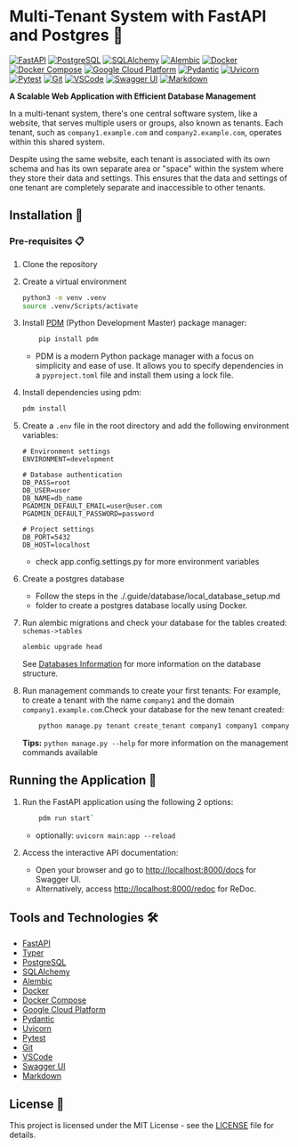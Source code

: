# Multi-Tenant System with FastAPI and Postgres :rocket:

[![FastAPI](https://img.shields.io/badge/FastAPI-005571?style=flat&logo=fastapi&logoColor=white)](https://fastapi.tiangolo.com/) [![PostgreSQL](https://img.shields.io/badge/PostgreSQL-336791?style=flat&logo=postgresql&logoColor=white)](https://www.postgresql.org/) [![SQLAlchemy](https://img.shields.io/badge/SQLAlchemy-282C34?style=flat&logo=sqlalchemy&logoColor=white)](https://www.sqlalchemy.org/) [![Alembic](https://img.shields.io/badge/Alembic-4E98E8?style=flat&logo=alembic&logoColor=white)](https://alembic.sqlalchemy.org/en/latest/) [![Docker](https://img.shields.io/badge/Docker-2496ED?style=flat&logo=docker&logoColor=white)](https://www.docker.com/) [![Docker Compose](https://img.shields.io/badge/Docker_Compose-2496ED?style=flat&logo=docker&logoColor=white)](https://docs.docker.com/compose/) [![Google Cloud Platform](https://img.shields.io/badge/Google_Cloud_Platform-4285F4?style=flat&logo=google-cloud&logoColor=white)](https://cloud.google.com/) [![Pydantic](https://img.shields.io/badge/Pydantic-2B7DBC?style=flat&logo=python&logoColor=white)](https://pydantic-docs.helpmanual.io/) [![Uvicorn](https://img.shields.io/badge/Uvicorn-2B7DBC?style=flat&logo=python&logoColor=white)](https://www.uvicorn.org/) [![Pytest](https://img.shields.io/badge/Pytest-0A9EDC?style=flat&logo=pytest&logoColor=white)](https://docs.pytest.org/en/6.2.x/) [![Git](https://img.shields.io/badge/Git-F05032?style=flat&logo=git&logoColor=white)](https://git-scm.com/) [![VSCode](https://img.shields.io/badge/VSCode-007ACC?style=flat&logo=visual-studio-code&logoColor=white)](https://code.visualstudio.com/) [![Swagger UI](https://img.shields.io/badge/Swagger_UI-85EA2D?style=flat&logo=swagger&logoColor=black)](https://swagger.io/tools/swagger-ui/) [![Markdown](https://img.shields.io/badge/Markdown-000000?style=flat&logo=markdown&logoColor=white)](https://www.markdownguide.org/)

**A Scalable Web Application with Efficient Database Management**

In a multi-tenant system, there's one central software system, like a website, that serves multiple users or groups, also known as tenants. Each tenant, such as `company1.example.com` and `company2.example.com`, operates within this shared system.

Despite using the same website, each tenant is associated with its own schema and has its own separate area or "space" within the system where they store their data and settings. This ensures that the data and settings of one tenant are completely separate and inaccessible to other tenants.

## Installation :wrench:

### Pre-requisites :clipboard:

1. Clone the repository

2. Create a virtual environment

    ```bash
    python3 -m venv .venv
    source .venv/Scripts/activate
    ```

3. Install [PDM](https://pdm.fming.dev/) (Python Development Master) package manager:

    ```bash
        pip install pdm
    ```

    - PDM is a modern Python package manager with a focus on simplicity and ease of use. It allows you to specify dependencies in a `pyproject.toml` file and install them using a lock file.

4. Install dependencies using pdm:

    ```bash
    pdm install
    ```

5. Create a `.env` file in the root directory and add the following environment variables:

    ```env
    # Environment settings
    ENVIRONMENT=development

    # Database authentication
    DB_PASS=root
    DB_USER=user
    DB_NAME=db_name
    PGADMIN_DEFAULT_EMAIL=user@user.com
    PGADMIN_DEFAULT_PASSWORD=password

    # Project settings
    DB_PORT=5432
    DB_HOST=localhost 
    ```

    - check app.config.settings.py for more environment variables

6. Create a postgres database
   - Follow the steps in the ./.guide/database/local_database_setup.md
   - folder to create a postgres database locally using Docker.

7. Run alembic migrations and check your database for the tables created: `schemas->tables`

    ```bash
    alembic upgrade head
    ```

    See [Databases Information](.guide/database/database_structure.md) for more information on the database structure.

8. Run management commands to create your first tenants:
    For example, to create a tenant with the name `company1` and the domain `company1.example.com`.Check your database for the new tenant created:

    ```bash
        python manage.py tenant create_tenant company1 company1 company1.localhost 
    ```

    **Tips:**
    `python manage.py --help` for more information on the management commands available

## Running the Application :running:

1. Run the FastAPI application using the following 2 options:

   ````bash
       pdm run start`
   ````

    - optionally: `uvicorn main:app --reload`

2. Access the interactive API documentation:
   - Open your browser and go to [http://localhost:8000/docs](http://localhost:8000/docs) for Swagger UI.
   - Alternatively, access [http://localhost:8000/redoc](http://localhost:8000/redoc) for ReDoc.

<!-- 
TODO: possible seed file for initial data
1. Load the initial data into the database: (optional)
   - When the application is run for the first time, it will create the necessary tables in the database.
   However, if you want to load some initial data into the tables, you can run the following file using the command below:

    -->

<!-- ## Testing :white_check_mark: -->

## Tools and Technologies :hammer_and_wrench:

- [FastAPI](https://fastapi.tiangolo.com/)
- [Typer](https://typer.tiangolo.com/)
- [PostgreSQL](https://www.postgresql.org/)
- [SQLAlchemy](https://www.sqlalchemy.org/)
- [Alembic](https://alembic.sqlalchemy.org/en/latest/)
- [Docker](https://www.docker.com/)
- [Docker Compose](https://docs.docker.com/compose/)
- [Google Cloud Platform](https://cloud.google.com/)
- [Pydantic](https://pydantic-docs.helpmanual.io/)
- [Uvicorn](https://www.uvicorn.org/)
- [Pytest](https://docs.pytest.org/en/6.2.x/)
- [Git](https://git-scm.com/)
- [VSCode](https://code.visualstudio.com/)
- [Swagger UI](https://swagger.io/tools/swagger-ui/)
- [Markdown](https://www.markdownguide.org/)

## License :page_facing_up:

This project is licensed under the MIT License - see the [LICENSE](./LICENSE) file for details.
